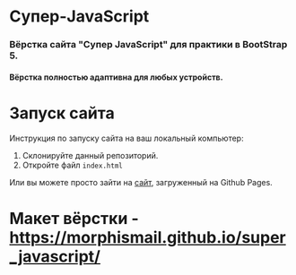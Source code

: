 # Супер-JavaScript
### Вёрстка сайта "Супер JavaScript" для практики в BootStrap 5. 
#### Вёрстка полностью адаптивна для любых устройств.

# Запуск сайта
Инструкция по запуску сайта на ваш локальный компьютер:
   1. Склонируйте данный репозиторий.
   2. Откройте файл ```index.html```
 
 Или вы можете просто зайти на [сайт](kriswis.github.io/Super-JavaScript/), загруженный на Github Pages.
   
 # Макет вёрстки - https://morphismail.github.io/super_javascript/
